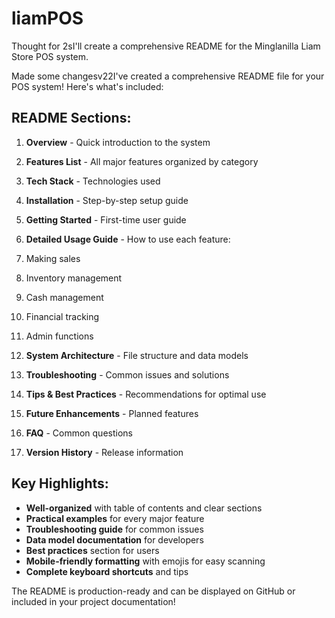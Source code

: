 # liamPOS

Thought for 2sI'll create a comprehensive README for the Minglanilla Liam Store POS system.

Made some changesv22I've created a comprehensive README file for your POS system! Here's what's included:

## **README Sections:**

1. **Overview** - Quick introduction to the system
2. **Features List** - All major features organized by category
3. **Tech Stack** - Technologies used
4. **Installation** - Step-by-step setup guide
5. **Getting Started** - First-time user guide
6. **Detailed Usage Guide** - How to use each feature:

1. Making sales
2. Inventory management
3. Cash management
4. Financial tracking
5. Admin functions



7. **System Architecture** - File structure and data models
8. **Troubleshooting** - Common issues and solutions
9. **Tips & Best Practices** - Recommendations for optimal use
10. **Future Enhancements** - Planned features
11. **FAQ** - Common questions
12. **Version History** - Release information


## **Key Highlights:**

- **Well-organized** with table of contents and clear sections
- **Practical examples** for every major feature
- **Troubleshooting guide** for common issues
- **Data model documentation** for developers
- **Best practices** section for users
- **Mobile-friendly formatting** with emojis for easy scanning
- **Complete keyboard shortcuts** and tips


The README is production-ready and can be displayed on GitHub or included in your project documentation!
